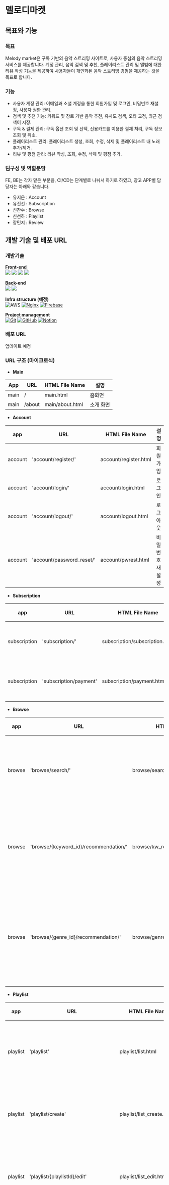 # 멜로디마켓

## 목표와 기능
### 목표 ###
Melody market은 구독 기반의 음악 스트리밍 사이트로, 사용자 중심의 음악 스트리밍 서비스를 제공합니다. 계정 관리, 음악 검색 및 추천, 플레이리스트 관리 및 앨범에 대한 리뷰 작성 기능을 제공하여 사용자들이 개인화된 음악 스트리밍 경험을 제공하는 것을 목표로 합니다.

### 기능 ###
- 사용자 계정 관리: 이메일과 소셜 계정을 통한 회원가입 및 로그인, 비밀번호 재설정, 사용자 권한 관리.
- 검색 및 추천 기능: 키워드 및 장르 기반 음악 추천, 유사도 검색, 오타 교정, 최근 검색어 저장.
- 구독 & 결제 관리: 구독 옵션 조회 및 선택, 신용카드를 이용한 결제 처리, 구독 정보 조회 및 취소.
- 플레이리스트 관리: 플레이리스트 생성, 조회, 수정, 삭제 및 플레이리스트 내 노래 추가/제거.
- 리뷰 및 평점 관리: 리뷰 작성, 조회, 수정, 삭제 및 평점 추가.

### 팀구성 및 역할분담 ###
FE, BE는 각자 맡은 부분을, CI/CD는 단계별로 나눠서 하기로 하였고, 장고 APP별 담당자는 아래와 같습니다.
- 유지은 : Account
- 유진선 : Subscription
- 신찬수 : Browse
- 신선하 : Playlist
- 장민지 : Review


## 개발 기술 및 배포 URL
### 개발기술 ###
**Front-end**<br>
<img src="https://img.shields.io/badge/html5-E34F26?style=for-the-badge&logo=html5&logoColor=white">
<img src="https://img.shields.io/badge/css-1572B6?style=for-the-badge&logo=css3&logoColor=white">
<img src="https://img.shields.io/badge/javascript-F7DF1E?style=for-the-badge&logo=javascript&logoColor=black">
<img src="https://img.shields.io/badge/bootstrap-7952B3?style=for-the-badge&logo=bootstrap&logoColor=white">

**Back-end**<br>
<img src="https://img.shields.io/badge/python-3776AB?style=for-the-badge&logo=python&logoColor=white">
<img src="https://img.shields.io/badge/django-092E20?style=for-the-badge&logo=django&logoColor=white">

**Infra structure (예정)**<br>
![AWS](https://img.shields.io/badge/AWS-%23FF9900.svg?style=for-the-badge&logo=amazon-aws&logoColor=white)
[![Nginx](https://img.shields.io/badge/Nginx-green?style=for-the-badge&logo=Nginx)](https://nginx.org/)
[![Firebase](https://img.shields.io/badge/Firebase-yellow?style=for-the-badge&logo=Firebase)](https://firebase.google.com/)

**Project management**<br>
[![Git](https://img.shields.io/badge/Git-black?style=for-the-badge&logo=Git)](https://git-scm.com/)
[![GitHub](https://img.shields.io/badge/GitHub-black?style=for-the-badge&logo=GitHub)](https://github.com/)
[![Notion](https://img.shields.io/badge/Notion-gray?style=for-the-badge&logo=Notion)](https://www.notion.so/)


### 배포 URL ###
업데이트 예정


### URL 구조 (마이크로식) ###

* **Main**

| App              | URL                   |  HTML File Name    | 설명                                             |
|------------------|-----------------------|--------------------|--------------------------------------------------|
| main             | /                     | main.html          | 홈화면                                            |
| main             | /about                | main/about.html    | 소개 화면                                         |

  
* **Account**

| app              | URL                          | HTML File Name               | 설명                          |
|------------------|------------------------------|------------------------------|-------------------------------|
| account          | 'account/register/'          |  account/register.html       | 회원가입                      |
| account          | 'account/login/'             |  account/login.html          | 로그인                        |
| account          | 'account/logout/'            |  account/logout.html         | 로그아웃                      |
| account          | 'account/password_reset/'    |  account/pwrest.html         | 비밀번호 재설정                |
  
* **Subscription**

| app          | URL                          |  HTML File Name                     | 설명                          |
|--------------|------------------------------|-------------------------------------|-------------------------------|
| subscription | 'subscription/'              |  subscription/subscription.html     | 이용권 목록                    |
| subscription | 'subscription/payment'       |  subscription/payment.html          | 이용권 결제                    |  
  
* **Browse**

| app              | URL                                          |   HTML File Name                     | 설명                                             |
|------------------|----------------------------------------------|--------------------------------------|--------------------------------------------------|
| browse           | 'browse/search/'                             |  browse/search.html                  | 트랙 또는 앨범을 검색                              |
| browse           | 'browse/{keyword_id}/recommendation/'        |  browse/kw_recommendation.html       | 검색을 통해 top 10 곡을 추천              |
| browse           | 'browse/{genre_id}/recommendation/'          |  browse/genre_recommendation.html    | 장르를 선택하여  top 10 곡을 추천          |
  
* **Playlist**

| app           | URL                                            |   HTML File Name                     | 설명                                             |
|---------------|------------------------------------------------|--------------------------------------|--------------------------------------------------|
| playlist      | 'playlist'                                     |  playlist/list.html                  | 플레이리스트 목록                                 |
| playlist      | 'playlist/create'                              |  playlist/list_create.html           | 플레이리스트 생성                                 |
| playlist      | 'playlist/{playlistId}/edit'                   |  playlist/list_edit.html             | 플레이리스트 수정                                 |
| playlist      | 'playlist/{playlistId}/delete'                 |  playlist/list_delete.html           | 플레이리스트를 삭제                               |
| playlist      | 'playlist/{playlistId}'                        |  playlist/list_view.html             | 플레이리스트 내의 트랙 목록 보기                   |
| playlist      | 'playlist/{playlistId}/{trackId}/add'          |  playlist/track_add.html             | 플레이리스트에 트랙 추가                           |
| playlist      | 'playlist/{playlistId}/{trackId}/delete'       |  playlist/track_delete.html          | 플레이리스트에서 트랙 삭제                         |
  
* **Review**

| app         | URL                              |  HTML File Name                                | 설명                                                                                       |
|-------------|----------------------------------|--------------------------------------------|------------------------------------------------|
| review      | 'review/{album_id}'              |   review/write.html                        | 리뷰를 작성    |
| review      | 'review/{album_id}/rating/'      |   review/rating.html                       | 평점을 계산    |
| review      | 'reviews/{review_id}/comment/'   |   review/comment.html                       | 댓글 작성      |
  


## 프로젝트 구조
   
   📁 MELODYMARKET-DJANGO/  
├── 📁 account/  
│ ├── 📁 migrations/  
│ ├── 📁 templates/  
│ │ └── 📁 accounts/  
│ │ └── 📄 base.html  
│ ├── 📄 init.py  
│ ├── 📄 admin.py  
│ ├── 📄 apps.py  
│ ├── 📄 forms.py  
│ ├── 📄 managers.py  
│ ├── 📄 models.py  
│ ├── 📄 tests.py  
│ ├── 📄 urls.py  
│ └── 📄 views.py  
├── 📁 config/  
│ ├── 📁 settings/  
│ │ ├── 📄 init.py  
│ │ ├── 📄 base.py  
│ │ ├── 📄 local.py  
│ │ └── 📄 production.py  
│ └── 📄 init.py  
├── 📁 static/  
│ ├── 📄 asgi.py  
│ ├── 📄 db.sqlite3  
│ ├── 📄 urls.py  
│ └── 📄 wsgi.py  
├── 📁 playlist/  
│ ├── 📁 migrations/  
│ ├── 📁 templates/  
│ │ └── 📁 playlist/  
│ ├── 📄 init.py  
│ ├── 📄 admin.py  
│ ├── 📄 apps.py  
│ ├── 📄 forms.py  
│ ├── 📄 models.py  
│ ├── 📄 serializers.py  
│ ├── 📄 tests.py  
│ ├── 📄 urls.py  
│ └── 📄 views.py  
├── 📁 review/  
│ ├── 📁 migrations/  
│ ├── 📄 init.py  
│ ├── 📄 admin.py  
│ ├── 📄 apps.py  
│ ├── 📄 models.py  
│ ├── 📄 tests.py  
│ ├── 📄 urls.py  
│ └── 📄 views.py  
├── 📁 subscription/  
│ ├── 📁 migrations/  
│ ├── 📄 init.py  
│ ├── 📄 admin.py  
│ ├── 📄 apps.py  
│ ├── 📄 models.py  
│ ├── 📄 serializers.py  
│ ├── 📄 tests.py  
│ ├── 📄 urls.py  
│ └── 📄 views.py  
├── 📄 .gitignore  
├── 📄 manage.py  
├── 📄 pytest.ini  
├── 📄 README.md  
└── 📄 requirements.txt  

   

## 아키텍쳐
```mermaid
graph TB
   A[Client] --> B[Lightsail - Frontend Server]
   B --> C[HTML/CSS/JS/Bootstrap]
   B --> D[API Gateway]
   
   D --> E[Lightsail - Backend Server]
   E --> F[Django]
   F --> G[Authentication Service]
   F --> H[Account Service]
   F --> I[Browse Service]
   F --> J[Subscription Service]
   F --> K[Playlist Service]
   F --> L[Review Service]
   
   G --> M[User Database - PostgreSQL]
   H --> M[User Database - PostgreSQL]
   I --> N[Song Database - PostgreSQL]
   J --> O[Subscription Database - PostgreSQL]
   J --> P[Payment Database - PostgreSQL]
   K --> Q[Playlist Database - PostgreSQL]
   L --> R[Review Database - PostgreSQL]

   subgraph Frontend
       C[HTML/CSS/JS/Bootstrap]
   end

   subgraph Backend
       F[Django]
       G[Authentication Service]
       H[Account Service]
       I[Browse Service]
       J[Subscription Service]
       K[Playlist Service]
       L[Review Service]
   end

   subgraph Database
       M[User Database - PostgreSQL]
       N[Song Database - PostgreSQL]
       O[Subscription Database - PostgreSQL]
       P[Payment Database - PostgreSQL]
       Q[Playlist Database - PostgreSQL]
       R[Review Database - PostgreSQL]
   end
```
## 기능 명세 

![image](https://github.com/melodyteam-org/melodymarket-django/assets/75007766/fb671725-2061-4d2d-b295-891a152946c7) 
  
### 사용자 계정 관리 (Account)

- **회원가입:** 사용자는 이메일, 사용자 이름, 비밀번호를 입력하여 계정을 생성 할 수 있습니다.
- **로그인/로그아웃:** 사용자는 이메일과 비밀번호를 사용하여 로그인할 수 있고, 로그인한 상태에서 로그아웃이 가능합니다.
- **사용자 모델 커스터마이징:** 사용자는 프로필에 추가정보(예: 성별, 생년월일)를 설정할 수 있습니다.
- **사용자 권한 및 그룹 관리:** 관리자는 사용자의 권한을 설정하고, 사용자를 다양한 그룹에 할당할 수 있습니다.
   
  [사용자 계정 관리 소스 코드 링크](https://github.com/melodyteam-org/melodymarket-django/tree/dev/account)

### 구독 & 결제 관리 (Subscription)

- **구독 선택 및 관리**: 사용자는 구독의 시작 및 종료 날짜, 가격 등의 정보를 확인할 수 있습니다.
- **구독 정보 조회**: 사용자의 현재 구독 상태와 결제 이력 정보를 조회합니다.
- **구독 취소**: 사용자가 현재 진행 중인 구독을 취소합니다.
- **결제 정보 입력 (신용카드)**: 결제 화면에서 사용자가 입력한 신용카드 정보를 받습니다.
- **결제 완료**: 사용자가 입력한 결제 정보를 바탕으로 결제 완료 버튼을 클릭하면 결제가 완료 됩니다.
    
  [구독 & 결제 관리 소스 코드 링크](https://github.com/melodyteam-org/melodymarket-django/tree/dev/subscription)

### 검색 & 추천 기능 (Browse)

- **검색 결과 반환 :** 사용자가 검색한 결과를 반환합니다.
- **최근 검색어:** 사용자의 최근 검색어 5개를 저장하고 검색 창 또는 별도의 섹션에 표시합니다.
- **유사도 검색기:** 사용자가 입력한 키워드와 유사한 음악을 검색하고 결과를 반환해줍니다.
- **오타 교정:** 검색어의 오타를 자동으로 감지하고 교정하여 정확한 검색 결과를 제공합니다.
- **검색 기반 음악 추천:** 사용자의 검색 키워드와 관련성이 높은 음악을 추천해줍니다.
- **장르 기반 음악 추천:** 사용자가 선택한 장르 내에서 인기 있는 음악을 추천해줍니다.
  
  [검색 & 추천 기능 소스코드 링크](https://github.com/melodyteam-org/melodymarket-django/tree/feature-recommendation-%231-top10%EC%B6%94%EC%B2%9C/util)

### 플레이리스트 관리 (Playlist)

- **CRUD 기능:** 사용자는 자신의 플레이리스트를 생성, 보기, 수정, 삭제할 수 있습니다.
- **플레이리스트 트랙 추가/삭제:** 사용자는 플레이리스트에 트랙을 추가하거나 삭제할 수 있습니다.
  
  [플레이리스트 관리 소스코드 링크](https://github.com/melodyteam-org/melodymarket-django/tree/dev/playlist)

### **리뷰 & 평점 관리 (Review)**

- **리뷰 보기:** 모든 사용자는 노래에 대해 리뷰를 볼 수 있습니다.
- **리뷰 작성:** 인증된(로그인) 사용자는 노래에 대해 리뷰를 작성할 수 있습니다.
- **리뷰 수정/삭제:** 사용자는 본인이 작성한 리뷰를 수정/삭제 할 수 있습니다.
- **평점 추가** : 사용자들은 노래에 대해 평점을 남길 수 있습니다.
- **평균 평점 계산:** 사용자들이 남긴 리뷰 점수를 기반으로 각 앨범의 평균 평점이 계산되어 앨범 상세 정보 페이지에 표시됩니다.
    
  [리뷰 & 평점 관리 소스코드 링크](https://github.com/melodyteam-org/melodymarket-django/tree/dev/review)
  
  
## 플로우 다이어그램
<img src="https://github.com/melodyteam-org/melodymarket-django/assets/130268717/de1bf85d-d78d-42e3-8697-945b5f25c3f8" width="100%" alt="플로우 다이어그램">

## ERD 다이어그램
```mermaid
erDiagram
    USER ||--o{ GROUP : "belongs to"
    USER ||--o{ PERMISSION : "has"
    USER ||--o{ PLAYLIST : "owns"
    USER ||--o{ SUBSCRIPTION : "subscribes"
    USER ||--|| PAYMENT : "makes"
    USER ||--o{ SONG_REVIEW : "writes"

    GROUP ||--o{ PERMISSION : "grants"

    PLAYLIST ||--o{ PLAYLIST_SONG : "contains"
    SONG ||--o{ PLAYLIST_SONG : "included in"

    SUBSCRIPTION ||--|| PAYMENT : "associated with"

    USER {
        string userID "Unique user ID PK"
        string username "Unique username"
        string email "User email address"
        string password "User password hash"
        string gender "User gender"
        date birthDate "User birth date"
        string provider "Social provider (e.g., Google, Facebook)"
        string accountId "Provider's user ID"
        boolean isSubscribed "User subscription status"
    }

    GROUP {
        string name "Group name"
    }

    PERMISSION {
        string name "Permission name"
    }


    PLAYLIST {
        string id PK
        string userId FK
        string name
        date creationDate
    }

    SONG {
        string id PK
        string title
        string artist
        float duration
    }

    PLAYLIST_SONG {
        string id PK
        string playlistId FK
        string songId FK
    }

    SONG_REVIEW {
        string id PK
        string userId FK
        string songId FK
        string content
        date date
    }

    SUBSCRIPTION {
        string id PK
        string userId FK
        string type
        date startDate
        date endDate
        float price
    }

    PAYMENT {
        string id PK
        string userId FK
        string subscriptionId FK
        float amount
        string status
        date paymentDate
    }
```

## WBS
## 와이어프레임
## 역할분담
## 트러블 슈팅
진선:
* User 모델 커스터마이징 세팅<br>
  AbstractBaseUser를 상속받아 user 모델을 커스터마이징 하는 과정에서, admin.py와 settings폴더의 base.py에 코드를 추가하지 않아, view 코드에서 오류가 있었습니다. user모델 커스터마이징에 대한, 복습을 통해 디버깅에 성공할 수 있었습니다.
  
## 개발하며 느낀점 
선하 : 개발자는 단순히 코드 한 줄 한 줄을 작성하는 것이 아니라, 프로젝트 전체를 파악하고, 각 부분이 어떻게 조화롭게 작동하는지 이해하는 것이 중요하다는 것을 깨달았습니다. 또한, 각 부분을 개별적으로 다루면서도 전체적인 목표를 고려해야 한다는 균형을 유지해야 한다고 생각했습니다. 협업 툴을 사용하여 업무를 시각화하고 계획을 세우는 것이 도움이 되었습니다.

진선:
* 깃헙에서 협업 툴<br>
  organization을 만들어, issues를 통해 브랜치를 만드는 과정을 통해, 유용한 협업 툴을 알 수 있었고, 브랜치 전략에 대해 이해할 수 있었습니다.
* DRF의 viewset의 확장성<br>
  DRF로 프로젝트를 구현해보면서, DRF의 여러 view들을 시도해보았는데, 그 중 viewset의 편리함과 확장성에 대해 이해할 수 있었습니다.
